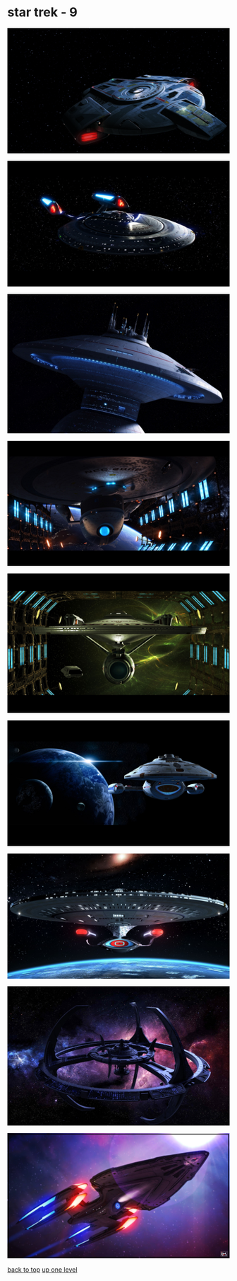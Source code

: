 # star trek - 9
[![imgur_7QQkxzC_I made a Defiant wallpaper that's a little easier on the eyes, with a simple backdrop and dark colors..png](https://raw.githubusercontent.com/buckmanc/wallpapers/main/desktop/star%20trek/imgur_7QQkxzC_I%20made%20a%20Defiant%20wallpaper%20that's%20a%20little%20easier%20on%20the%20eyes,%20with%20a%20simple%20backdrop%20and%20dark%20colors..png "imgur_7QQkxzC_I made a Defiant wallpaper that's a little easier on the eyes, with a simple backdrop and dark colors..png")](https://raw.githubusercontent.com/buckmanc/wallpapers/main/desktop/star%20trek/imgur_7QQkxzC_I%20made%20a%20Defiant%20wallpaper%20that's%20a%20little%20easier%20on%20the%20eyes,%20with%20a%20simple%20backdrop%20and%20dark%20colors..png)

[![wallhaven_0qvvqr_2560x1440.jpg](https://raw.githubusercontent.com/buckmanc/wallpapers/main/desktop/star%20trek/wallhaven_0qvvqr_2560x1440.jpg "wallhaven_0qvvqr_2560x1440.jpg")](https://raw.githubusercontent.com/buckmanc/wallpapers/main/desktop/star%20trek/wallhaven_0qvvqr_2560x1440.jpg)

[![wallhaven_45qwp1_2880x1800.jpg](https://raw.githubusercontent.com/buckmanc/wallpapers/main/desktop/star%20trek/wallhaven_45qwp1_2880x1800.jpg "wallhaven_45qwp1_2880x1800.jpg")](https://raw.githubusercontent.com/buckmanc/wallpapers/main/desktop/star%20trek/wallhaven_45qwp1_2880x1800.jpg)

[![wallhaven_4dmj3j_2560x1440.jpg](https://raw.githubusercontent.com/buckmanc/wallpapers/main/desktop/star%20trek/wallhaven_4dmj3j_2560x1440.jpg "wallhaven_4dmj3j_2560x1440.jpg")](https://raw.githubusercontent.com/buckmanc/wallpapers/main/desktop/star%20trek/wallhaven_4dmj3j_2560x1440.jpg)

[![wallhaven_4gx6vd_2560x1600.jpg](https://raw.githubusercontent.com/buckmanc/wallpapers/main/desktop/star%20trek/wallhaven_4gx6vd_2560x1600.jpg "wallhaven_4gx6vd_2560x1600.jpg")](https://raw.githubusercontent.com/buckmanc/wallpapers/main/desktop/star%20trek/wallhaven_4gx6vd_2560x1600.jpg)

[![wallhaven_4omxw5_2560x1440.jpg](https://raw.githubusercontent.com/buckmanc/wallpapers/main/desktop/star%20trek/wallhaven_4omxw5_2560x1440.jpg "wallhaven_4omxw5_2560x1440.jpg")](https://raw.githubusercontent.com/buckmanc/wallpapers/main/desktop/star%20trek/wallhaven_4omxw5_2560x1440.jpg)

[![wallhaven_4yjwl7_1920x1080.jpg](https://raw.githubusercontent.com/buckmanc/wallpapers/main/desktop/star%20trek/wallhaven_4yjwl7_1920x1080.jpg "wallhaven_4yjwl7_1920x1080.jpg")](https://raw.githubusercontent.com/buckmanc/wallpapers/main/desktop/star%20trek/wallhaven_4yjwl7_1920x1080.jpg)

[![wallhaven_5dk925_1920x1199.jpg](https://raw.githubusercontent.com/buckmanc/wallpapers/main/desktop/star%20trek/wallhaven_5dk925_1920x1199.jpg "wallhaven_5dk925_1920x1199.jpg")](https://raw.githubusercontent.com/buckmanc/wallpapers/main/desktop/star%20trek/wallhaven_5dk925_1920x1199.jpg)

[![wallhaven_oxxpwp_3840x2160.jpg](https://raw.githubusercontent.com/buckmanc/wallpapers/main/desktop/star%20trek/wallhaven_oxxpwp_3840x2160.jpg "wallhaven_oxxpwp_3840x2160.jpg")](https://raw.githubusercontent.com/buckmanc/wallpapers/main/desktop/star%20trek/wallhaven_oxxpwp_3840x2160.jpg)



[back to top](#)
[up one level](/desktop/README.MD)
